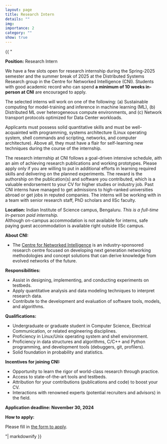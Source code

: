 ```yaml
---
layout: page
title: Research Intern
details: ""
img:
importance: 2
category: ""
show: true
---
```


<div>{{ "

**Position:** Research Intern
    
We have a few slots open for research internship during the Spring-2025 semester and the summer break of 2025 at the Distributed Systems Research group in the Centre for Networked Intelligence (CNI). Students with good academic record who can spend **a minimum of 10 weeks in-person at CNI** are encouraged to apply.

The selected interns will work on one of the following: (a) Sustainable computing for model-training and inference in machine learning (ML), (b) Distributed ML over heterogeneous compute environments, and (c) Network transport protocols optimized for Data Center workloads.

Applicants must possess solid quantitative skills and must be well-acquainted with programming, systems architecture (Linux operating system, shell commands and scripting, networks, and computer architecture). Above all, they must have a flair for self-learning new techniques during the course of the internship.

The research internship at CNI follows a goal-driven intensive schedule, aith an
aim of achieving research publications and working prototypes. Please apply only if you are
willing to put in additional efforts in learning required skills and delivering on
the planned experiments. The reward is the authorship on the publication(s) and
software you contributed, which is a valuable endorsement to your CV for higher
studies or industry job. Past CNI interns have managed to get admissions to
high-ranked universities abroad or get jobs in reputed companies. The interns will
be working with in a team with senior research staff, PhD scholars and IISc faculty.


**Location:** Indian Institute of Science campus, Bengaluru. _This is a full-time in-person paid internship._  <BR>
Although on-campus accommodation is not available for interns, safe paying guest
accommodation is available right outside IISc campus. 

**About CNI:**
- The [Centre for Networked Intelligence](https://cni.iisc.ac.in/) is an industry-sponsored research
centre focused on developing next generation networking methodologies and concept
solutions that can derive knowledge from evolved networks of the future.

**Responsibilities:**
- Assist in designing, implementing, and conducting experiments on testbeds.
- Apply quantitative analysis and data modeling techniques to interpret research data.
- Contribute to the development and evaluation of software tools, models, and algorithms.

**Qualifications:**
- Undergraduate or graduate student in Computer Science, Electrical Communication, or
related engineering disciplines.
- Proficiency in Linux/Unix operating system and shell environment.
- Proficiency in data structures and algorithms, C/C++ and Python programming, and
development tools (debuggers, git, profilers).
- Solid foundation in probability and statistics.

**Incentives for joining CNI:**
- Opportunity to learn the rigor of world-class research through practice.
- Access to state-of-the-art tools and testbeds.
- Attribution for your contributions (publications and code) to boost your CV.
- Interactions with renowned experts (potential recruiters and advisors) in the field.

**Application deadline: November 30, 2024**

**How to apply:**

Please fill in [the form to apply](https://forms.gle/mCA8jjKV9qfeAciL8).


"| markdownify }}</div>

